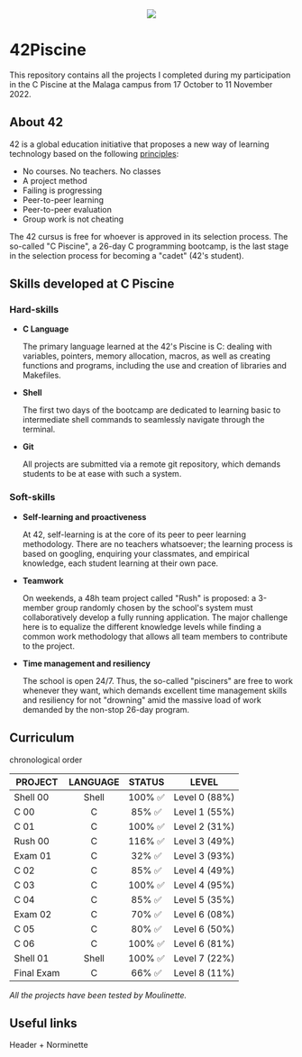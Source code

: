 <div align="center">
  <img src="https://user-images.githubusercontent.com/117537010/205636008-947d9581-c0c7-453c-96c3-fa74f6ffd51e.png"/>
</div>

# 42Piscine

This repository contains all the projects I completed during my participation in the C Piscine at the Malaga campus from 17 October to 11 November 2022.

## About 42

42 is a global education initiative that proposes a new way of learning technology based on the following [principles](https://42.fr/en/the-program/innovative-learning/):
- No courses. No teachers. No classes
- A project method
- Failing is progressing
- Peer-to-peer learning
- Peer-to-peer evaluation
- Group work is not cheating

The 42 cursus is free for whoever is approved in its selection process. The so-called "C Piscine", a 26-day C programming bootcamp, is the last stage in the selection process for becoming a "cadet" (42's student).

## Skills developed at C Piscine
### Hard-skills
- **C Language**

	The primary language learned at the 42's Piscine is C: dealing with variables,
	pointers, memory allocation, macros, as well as creating functions and programs,
	including the use and creation of libraries and Makefiles.

- **Shell**

	The first two days of the bootcamp are dedicated to learning basic to intermediate
	shell commands to seamlessly navigate through the terminal.

- **Git**

	All projects are submitted via a remote git repository, which demands students to
	be at ease with such a system.

### Soft-skills

- **Self-learning and proactiveness**
	
  At 42, self-learning is at the core of its peer to peer learning methodology. There
	are no teachers whatsoever; the learning process is based on googling, enquiring
	your classmates, and empirical knowledge, each student learning at their own pace.

- **Teamwork**
	
  On weekends, a 48h team project called "Rush" is proposed: a 3-member group randomly
	chosen by the school's system must collaboratively develop a fully running application.
	The major challenge here is to equalize the different knowledge levels while finding a
	common work methodology that allows all team members to contribute to the project.

- **Time management and resiliency**
	
  The school is open 24/7. Thus, the so-called "pisciners" are free to work whenever
	they want, which demands excellent time management skills and resiliency for not
	"drowning" amid the massive load of work demanded by the non-stop 26-day program.

## Curriculum

chronological order

| PROJECT       | LANGUAGE      | STATUS                  | LEVEL          |
| ------------- | :-----------: | :-------------:         | -------------  |
| Shell 00      | Shell         | 100% :white_check_mark: | Level 0 (88%)  |
| C 00          | C		| 85% :white_check_mark:  | Level 1 (55%)  |
| C 01          | C		| 100% :white_check_mark: | Level 2 (31%)  |
| Rush 00       | C		| 116% :white_check_mark: | Level 3 (49%)  |
| Exam 01       | C		| 32% :white_check_mark:  | Level 3 (93%)  |
| C 02          | C		| 85% :white_check_mark:  | Level 4 (49%)  |
| C 03          | C		| 100% :white_check_mark: | Level 4 (95%)  |
| C 04          | C		| 85% :white_check_mark:  | Level 5 (35%)  |
| Exam 02       | C		| 70% :white_check_mark:  | Level 6 (08%)  |
| C 05          | C		| 80% :white_check_mark:  | Level 6 (50%)  |
| C 06          | C		| 100% :white_check_mark: | Level 6 (81%)  |
| Shell 01      | Shell         | 100% :white_check_mark: | Level 7 (22%)  |
| Final Exam    | C		| 66% :white_check_mark:  | Level 8 (11%)  |


*All the projects have been tested by Moulinette.*

## Useful links 

Header + Norminette

